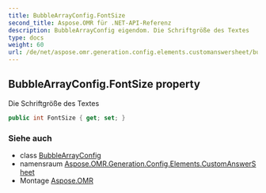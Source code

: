 ```yaml
---
title: BubbleArrayConfig.FontSize
second_title: Aspose.OMR für .NET-API-Referenz
description: BubbleArrayConfig eigendom. Die Schriftgröße des Textes
type: docs
weight: 60
url: /de/net/aspose.omr.generation.config.elements.customanswersheet/bubblearrayconfig/fontsize/
---
```

## BubbleArrayConfig.FontSize property

Die Schriftgröße des Textes

```csharp
public int FontSize { get; set; }
```

### Siehe auch

* class [BubbleArrayConfig](../)
* namensraum [Aspose.OMR.Generation.Config.Elements.CustomAnswerSheet](../../bubblearrayconfig/)
* Montage [Aspose.OMR](../../../)


